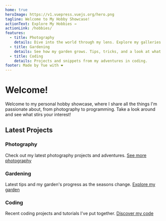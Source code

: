 ```yaml
---
home: true
heroImage: https://v1.vuepress.vuejs.org/hero.png
tagline: Welcome to My Hobby Showcase!
actionText: Explore My Hobbies →
actionLink: /hobbies/
features:
  - title: Photography
    details: Dive into the world through my lens. Explore my galleries of landscapes, portraits, and more.
  - title: Gardening
    details: See how my garden grows. Tips, tricks, and a look at what's blooming.
  - title: Coding
    details: Projects and snippets from my adventures in coding.
footer: Made by Yue with ❤️
---
```


# Welcome!

Welcome to my personal hobby showcase, where I share all the things I'm passionate about, from photography to programming. Take a look around and see what stirs your interest!

## Latest Projects

### Photography
Check out my latest photography projects and adventures.
[See more photography](/hobby/)

### Gardening
Latest tips and my garden's progress as the seasons change.
[Explore my garden](/hobby/)

### Coding
Recent coding projects and tutorials I've put together.
[Discover my code](/hobby/)

